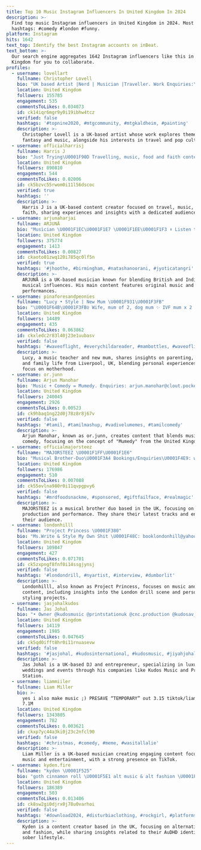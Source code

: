 ```yaml
---
title: Top 10 Music Instagram Influencers In United Kingdom In 2024
description: >-
  Find top music Instagram influencers in United Kingdom in 2024. Most popular
  hashtags: #comedy #london #funny.
platform: Instagram
hits: 1642
text_top: Identify the best Instagram accounts on inBeat.
text_bottom: >-
  Our search engine aggregates 1642 Instagram influencers like this in United
  Kingdom for you to collaborate.
profiles:
  - username: lovellart
    fullname: Christopher Lovell
    bio: "UK based Artist |Nerd | Musician |Traveller. Work Enquiries:\U0001F449\U0001F3FBchris@christopherlovell.com Signed art prints available\U0001F447\U0001F3FB"
    location: United Kingdom
    followers: 155785
    engagement: 535
    commentsToLikes: 0.034073
    id: ck14iqr6mgr9y0i19ibhw4tcz
    verified: false
    hashtags: '#topnine2020, #mtgcommunity, #mtgkaldheim, #painting'
    description: >-
      Christopher Lovell is a UK-based artist whose work explores themes of
      fantasy and music, alongside his interests in travel and pop culture.
  - username: officialharrisj
    fullname: Harris J
    bio: "Just Trying\U0001F90D Travelling, music, food and faith content"
    location: United Kingdom
    followers: 890810
    engagement: 544
    commentsToLikes: 0.02006
    id: ck5bzvc55rwom0i11l56dscoc
    verified: true
    hashtags: ''
    description: >-
      Harris J is a UK-based content creator focused on travel, music, food, and
      faith, sharing experiences and insights with a dedicated audience.
  - username: arjunaharjai
    fullname: ARJUNĀ
    bio: "Musician \U0001F1EC\U0001F1E7 \U0001F1EE\U0001F1F3 ⬇️ Listen to Zikar Hai ⬇️"
    location: United Kingdom
    followers: 375774
    engagement: 1413
    commentsToLikes: 0.00827
    id: ckaoto01zwq120i785qc0lf5n
    verified: true
    hashtags: '#jhoothe, #birmingham, #natashanoorani, #jyoticatangri'
    description: >-
      ARJUNĀ is a UK-based musician known for blending British and Indian
      musical influences. His main content features original music and
      performances.
  - username: pinaforesandpeonies
    fullname: "Lucy • Style | New Mum \U0001F931\U0001F3FB"
    bio: "\U0001F64B\U0001F3FB‍♀️ Wife, mum of 2, dog mum ✨ IVF mum x 2 \U0001F499 Harrison & Luca \U0001F3B6 Music Teacher \U0001F4CDLiverpool, UK"
    location: United Kingdom
    followers: 14489
    engagement: 435
    commentsToLikes: 0.063862
    id: ckxledc2r83l40j23e1uubasv
    verified: false
    hashtags: '#waveoflight, #everychildareader, #mambottles, #waveoflight2022'
    description: >-
      Lucy, a music teacher and new mum, shares insights on parenting, style,
      and family life from Liverpool, UK, blending personal experiences with a
      focus on motherhood.
  - username: or.junn
    fullname: Arjun Manohar
    bio: 'Music + Comedy = Mumedy. Enquiries: arjun.manohar@clout.pocketaces.in'
    location: United Kingdom
    followers: 240045
    engagement: 2926
    commentsToLikes: 0.00523
    id: ck9hbaq1ng22d0j78z8r8j67v
    verified: false
    hashtags: '#tamil, #tamilmashup, #vadivelumemes, #tamilcomedy'
    description: >-
      Arjun Manohar, known as or.junn, creates content that blends music and
      comedy, focusing on the concept of "Mumedy" from the United Kingdom.
  - username: officialmajorsteez
    fullname: "MAJORSTEEZ \U0001F1FF\U0001F1E6"
    bio: "Musical Brother-Duo\U0001F3A4 Bookings/Enquiries\U0001F4E9: wearemajorsteez@gmail.com ☎️: +27 (63) 233-0567 / +27 (65) 804-7838 Stream Our New BANGER⬇️\U0001F525"
    location: United Kingdom
    followers: 176986
    engagement: 510
    commentsToLikes: 0.007088
    id: ck55ovlna980r0i11qvpgpvy6
    verified: false
    hashtags: '#mrdfoodsnackme, #sponsored, #giftfailface, #realmagic'
    description: >-
      MAJORSTEEZ is a musical brother duo based in the UK, focusing on music
      production and performance. They share their latest tracks and engage with
      their audience.
  - username: londonhilll
    fullname: "Project Princess \U0001F380"
    bio: "Ms.Write & Style My Own Shit \U0001F48C: booklondonhill@yahoo.com (LONDON DRILL Music Video Out Now LINK Below \U0001F447\U0001F3FD\U0001F447\U0001F3FD\U0001F447\U0001F3FD)"
    location: United Kingdom
    followers: 109847
    engagement: 427
    commentsToLikes: 0.071701
    id: ck5zxpngf8fnf0i14ssgjynsj
    verified: false
    hashtags: '#londondrill, #nyartist, #interview, #dumborlit'
    description: >-
      Londonhilll, also known as Project Princess, focuses on music and style
      content, including insights into the London drill scene and personal
      styling projects.
  - username: jasjohalkudos
    fullname: Jas Johal
    bio: "• Owner @kudosmusic @printstationuk @cnc.production @kudosav_ • Kudos Music DJ for Luxury Weddings & Events \U0001F30D • Enquiries: jasjohalkudos@gmail.com"
    location: United Kingdom
    followers: 14119
    engagement: 1985
    commentsToLikes: 0.047645
    id: ck5qd0ifft8hr0i11rnuasevw
    verified: false
    hashtags: '#jasjohal, #kudosinternational, #kudosmusic, #jiyahjohal'
    description: >-
      Jas Johal is a UK-based DJ and entrepreneur, specializing in luxury
      weddings and events through his companies like Kudos Music and Print
      Station.
  - username: liammiiler
    fullname: Liam Miller
    bio: >-
      yes i also make music ;) PRESAVE “TEMPORARY” out 3.15 tiktok/liammillerr
      7.1M
    location: United Kingdom
    followers: 1343805
    engagement: 782
    commentsToLikes: 0.003621
    id: ckxp7yc44a3ki0j23c2nfcl90
    verified: false
    hashtags: '#christmas, #comedy, #meme, #wasitallalie'
    description: >-
      Liam Miller is a UK-based musician creating engaging content focused on
      music and entertainment, with a strong presence on TikTok.
  - username: kyden.fire
    fullname: "kyden \U0001F525"
    bio: "goth cinnamon roll \U0001F5E1 alt music & alt fashion \U0001F5A4 back-up: @kydenfire london // AuDHD + sober // kyden.fire@gmail.com"
    location: United Kingdom
    followers: 186389
    engagement: 503
    commentsToLikes: 0.013406
    id: ck8sw2gi0djrx0j78u0varhoi
    verified: false
    hashtags: '#download2024, #disturbiaclothing, #rockgirl, #platforms'
    description: >-
      Kyden is a content creator based in the UK, focusing on alternative music
      and fashion, while sharing insights related to their AuDHD identity and
      sober lifestyle.
---
```


